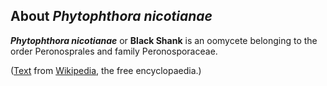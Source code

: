 About *Phytophthora nicotianae* 
-------------------------------



***Phytophthora nicotianae*** or **Black Shank** is an oomycete
belonging to the order Peronosprales and family Peronosporaceae.

([Text](http://en.wikipedia.org/wiki/Phytophthora_nicotianae) from
[Wikipedia](http://en.wikipedia.org/), the free encyclopaedia.)
